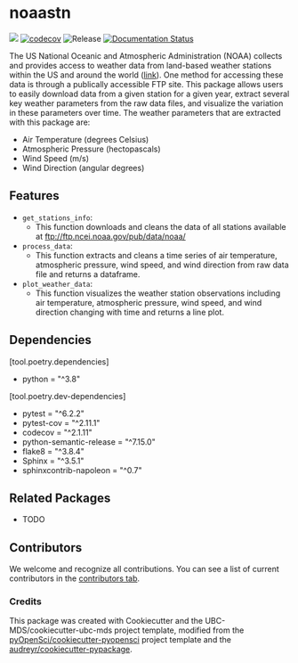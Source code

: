# noaastn

![](https://github.com/UBC-MDS/noaastn/workflows/build/badge.svg) [![codecov](https://codecov.io/gh/UBC-MDS/noaastn/branch/main/graph/badge.svg)](https://codecov.io/gh/UBC-MDS/noaastn) ![Release](https://github.com/UBC-MDS/noaastn/workflows/Release/badge.svg) [![Documentation Status](https://readthedocs.org/projects/noaastn/badge/?version=latest)](https://noaastn.readthedocs.io/en/latest/?badge=latest)

The US National Oceanic and Atmospheric Administration (NOAA) collects and provides access to weather data from land-based weather stations within the US and around the world ([link](https://www.ncdc.noaa.gov/data-access/land-based-station-data)).  One method for accessing these data is through a publically accessible FTP site.  This package allows users to easily download data from a given station for a given year, extract several key weather parameters from the raw data files, and visualize the variation in these parameters over time.  The weather parameters that are extracted with this package are:

- Air Temperature (degrees Celsius)
- Atmospheric Pressure (hectopascals)
- Wind Speed (m/s)
- Wind Direction (angular degrees)

## Features

- `get_stations_info`:
  - This function downloads and cleans the data of all stations available at <ftp://ftp.ncei.noaa.gov/pub/data/noaa/>
- `process_data`:
  - This function extracts and cleans a time series of air temperature, atmospheric pressure, wind speed, and wind direction from raw data file and returns a dataframe.
- `plot_weather_data`:
  - This function visualizes the weather station observations including air temperature, atmospheric pressure, wind speed, and wind direction changing with time and returns a line plot.

## Dependencies

[tool.poetry.dependencies]

- python = "^3.8"

[tool.poetry.dev-dependencies]

- pytest = "^6.2.2"
- pytest-cov = "^2.11.1"
- codecov = "^2.1.11"
- python-semantic-release = "^7.15.0"
- flake8 = "^3.8.4"
- Sphinx = "^3.5.1"
- sphinxcontrib-napoleon = "^0.7"

## Related Packages

- TODO

## Contributors

We welcome and recognize all contributions. You can see a list of current contributors in the [contributors tab](https://github.com/UBC-MDS/noaastn/graphs/contributors).

### Credits

This package was created with Cookiecutter and the UBC-MDS/cookiecutter-ubc-mds project template, modified from the [pyOpenSci/cookiecutter-pyopensci](https://github.com/pyOpenSci/cookiecutter-pyopensci) project template and the [audreyr/cookiecutter-pypackage](https://github.com/audreyr/cookiecutter-pypackage).
